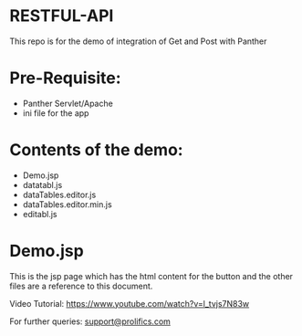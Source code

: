 # RESTFUL-API
This repo is for the demo of integration of Get and Post with Panther

# Pre-Requisite:
  * Panther Servlet/Apache
  * ini file for the app

# Contents of the demo:
  * Demo.jsp
  * datatabl.js
  * dataTables.editor.js
  * dataTables.editor.min.js
  * editabl.js
  
# Demo.jsp
This is the jsp page which has the html content for the button and the other files are a reference to this document.

Video Tutorial: https://www.youtube.com/watch?v=l_tvjs7N83w

For further queries: support@prolifics.com
